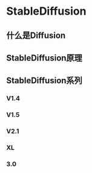 # StableDiffusion

## 什么是Diffusion

## StableDiffusion原理

## StableDiffusion系列

### V1.4

### V1.5

### V2.1

### XL

### 3.0
